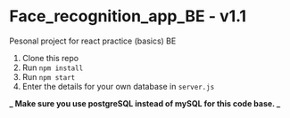 # Face_recognition_app_BE - v1.1

Pesonal project for react practice (basics) BE

1. Clone this repo
2. Run `npm install`
3. Run `npm start`
4. Enter the details for your own database in `server.js`

**_ Make sure you use postgreSQL instead of mySQL for this code base. _**
